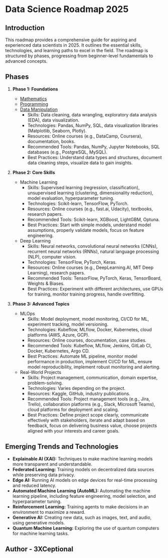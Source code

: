# Data Science Roadmap 2025

## Introduction

This roadmap provides a comprehensive guide for aspiring and experienced data scientists in 2025. It outlines the essential skills, technologies, and learning paths to excel in the field. The roadmap is structured by phases, progressing from beginner-level fundamentals to advanced concepts.

## Phases

1.  **Phase 1: Foundations**
    *   [Mathematics](foundations-mathematics.md)
    *   [Programming](foundations-programming.md)
    *   [Data Manipulation](foundations-data-manipulation.md)
        *   Skills: Data cleaning, data wrangling, exploratory data analysis (EDA), data visualization.
        *   Technologies: Pandas, NumPy, SQL, data visualization libraries (Matplotlib, Seaborn, Plotly).
        *   Resources: Online courses (e.g., DataCamp, Coursera), documentation, books.
        *   Recommended Tools: Pandas, NumPy, Jupyter Notebooks, SQL databases (e.g., PostgreSQL, MySQL).
        *   Best Practices: Understand data types and structures, document data cleaning steps, visualize data to gain insights.

2.  **Phase 2: Core Skills**
    *   Machine Learning
        *   Skills: Supervised learning (regression, classification), unsupervised learning (clustering, dimensionality reduction), model evaluation, hyperparameter tuning.
        *   Technologies: Scikit-learn, TensorFlow, PyTorch.
        *   Resources: Online courses (e.g., fast.ai, Udacity), textbooks, research papers.
        *   Recommended Tools: Scikit-learn, XGBoost, LightGBM, Optuna.
        *   Best Practices: Start with simple models, understand model assumptions, properly validate models, focus on feature engineering.
    *   Deep Learning
        *   Skills: Neural networks, convolutional neural networks (CNNs), recurrent neural networks (RNNs), natural language processing (NLP), computer vision.
        *   Technologies: TensorFlow, PyTorch, Keras.
        *   Resources: Online courses (e.g., DeepLearning.AI, MIT Deep Learning), research papers.
        *   Recommended Tools: TensorFlow, PyTorch, Keras, TensorBoard, Weights & Biases.
        *   Best Practices: Experiment with different architectures, use GPUs for training, monitor training progress, handle overfitting.

3.  **Phase 3: Advanced Topics**
    *   MLOps
        *   Skills: Model deployment, model monitoring, CI/CD for ML, experiment tracking, model versioning.
        *   Technologies: Kubeflow, MLflow, Docker, Kubernetes, cloud platforms (AWS, Azure, GCP).
        *   Resources: Online courses, documentation, case studies.
        *   Recommended Tools: Kubeflow, MLflow, Jenkins, GitLab CI, Docker, Kubernetes, Argo CD.
        *   Best Practices: Automate ML pipeline, monitor model performance in production, implement CI/CD for ML, ensure model reproducibility, implement robust monitoring and alerting.
    *   Real-World Projects
        *   Skills: Project management, communication, domain expertise, problem-solving.
        *   Technologies: Varies depending on the project.
        *   Resources: Kaggle, GitHub, industry publications.
        *   Recommended Tools: Project management tools (e.g., Jira, Trello), collaboration platforms (e.g., Slack, Microsoft Teams), cloud platforms for deployment and scaling.
        *   Best Practices: Define project scope clearly, communicate effectively with stakeholders, iterate and adapt based on feedback, focus on delivering business value, choose projects aligned with your interests and career goals.

## Emerging Trends and Technologies

*   **Explainable AI (XAI):** Techniques to make machine learning models more transparent and understandable.
*   **Federated Learning:** Training models on decentralized data sources while preserving data privacy.
*   **Edge AI:** Running AI models on edge devices for real-time processing and reduced latency.
*   **Automated Machine Learning (AutoML):** Automating the machine learning pipeline, including feature engineering, model selection, and hyperparameter tuning.
*   **Reinforcement Learning:** Training agents to make decisions in an environment to maximize a reward.
*   **Generative AI:** Creating new data, such as images, text, and audio, using generative models.
*   **Quantum Machine Learning:** Exploring the use of quantum computers for machine learning tasks.

## Author - 3XCeptional